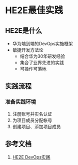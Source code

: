 # HE2E最佳实践

## HE2E是什么

- 华为端到端的DevOps实施框架
- 敏捷开发方法论
  - 结合华为30年研发经验
  - 集合了业界先进的实践
  - 可操作可落地

## 实践流程

### 准备实践环境

1. 注册账号并实名认证
2. 为项目成员分配帐号
3. 创建项目、添加项目成员

## 参考文档

1. [HE2E DevOps实践](https://support.huaweicloud.com/bestpractice-devcloud/devcloud_practice_20072.html)